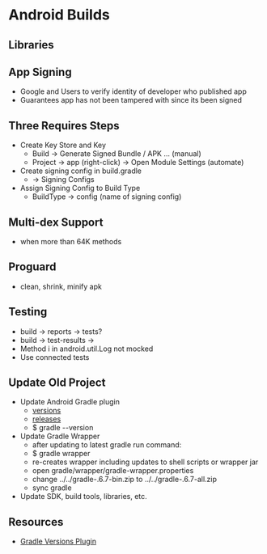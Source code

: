 # Android Builds

## Libraries

## App Signing

- Google and Users to verify identity of developer who published app
- Guarantees app has not been tampered with since its been signed

## Three Requires Steps

- Create Key Store and Key
  - Build -> Generate Signed Bundle / APK ...  (manual)
  - Project -> app (right-click) -> Open Module Settings  (automate)
- Create signing config in build.gradle
  -  -> Signing Configs
- Assign Signing Config to Build Type
  - BuildType -> config (name of signing config)

## Multi-dex Support

- when more than 64K methods

## Proguard

- clean, shrink, minify apk

## Testing

- build -> reports -> tests?
- build -> test-results ->
- Method i in android.util.Log not mocked
- Use connected tests

## Update Old Project

- Update Android Gradle plugin
  - [versions](https://developer.android.com/studio/releases/gradle-plugin.html#updating-gradle)
  - [releases](https://gradle.org/releases/)
  - $ gradle --version
- Update Gradle Wrapper
  - after updating to latest gradle run command:
  - $ gradle wrapper
  - re-creates wrapper including updates to shell scripts or wrapper jar
  - open gradle/wrapper/gradle-wrapper.properties
  - change ../../gradle-.6.7-bin.zip to ../../gradle-.6.7-all.zip
  - sync gradle
- Update SDK, build tools, libraries, etc.

## Resources

- [Gradle Versions Plugin](https://github.com/ben-manes/gradle-versions-plugin)

